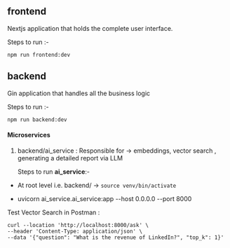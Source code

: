 ## frontend
Nextjs application that holds the complete user interface.

Steps to run :-
```
npm run frontend:dev
```

## backend
Gin application that handles all the business logic

Steps to run :-
```
npm run backend:dev
```

#### Microservices

1. backend/ai_service : Responsible for → embeddings, vector search , generating a detailed report via LLM

   Steps to run **ai_service**:-
  - At root level i.e. backend/ → `source venv/bin/activate`
  
  - uvicorn ai_service.ai_service:app --host 0.0.0.0 --port 8000


Test Vector Search in Postman :


```
curl --location 'http://localhost:8000/ask' \
--header 'Content-Type: application/json' \
--data '{"question": "What is the revenue of LinkedIn?", "top_k": 1}'

```